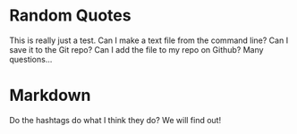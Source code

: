 # Random Quotes

This is really just a test. Can I make a text file from the command line? Can I save it to the Git repo? Can I add the file to my repo on Github? Many questions...

# Markdown

Do the hashtags do what I think they do? We will find out!
